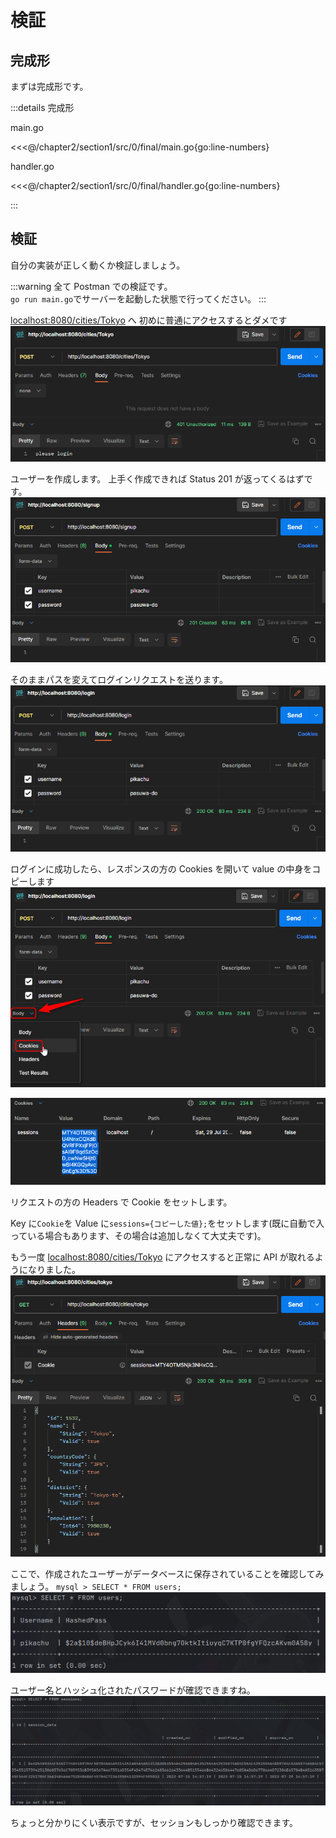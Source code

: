 # 検証

## 完成形

まずは完成形です。

:::details 完成形

main.go

<<<@/chapter2/section1/src/0/final/main.go{go:line-numbers}

handler.go

<<<@/chapter2/section1/src/0/final/handler.go{go:line-numbers}

:::

## 検証

自分の実装が正しく動くか検証しましょう。

:::warning
全て Postman での検証です。  
`go run main.go`でサーバーを起動した状態で行ってください。
:::

<a href="http://localhost:8080/cities/Tokyo">localhost:8080/cities/Tokyo</a> へ
初めに普通にアクセスするとダメです
![](postman1/../images/0/postman1.png)

ユーザーを作成します。
上手く作成できれば Status 201 が返ってくるはずです。
![](postman1/../images/0/postman2.png)

そのままパスを変えてログインリクエストを送ります。
![](postman1/../images/0/postman3.png)

ログインに成功したら、レスポンスの方の Cookies を開いて value の中身をコピーします
![](postman1/../images/0/postman4.png)

![](postman1/../images/0/postman5.png)

リクエストの方の Headers で Cookie をセットします。

Key に`Cookie`を
Value に`sessions={コピーした値};`をセットします(既に自動で入っている場合もあります、その場合は追加しなくて大丈夫です)。

もう一度 <a href="http://localhost:8080/cities/Tokyo">localhost:8080/cities/Tokyo</a> にアクセスすると正常に API が取れるようになりました。
![](postman1/../images/0/postman6.png)

ここで、作成されたユーザーがデータベースに保存されていることを確認してみましょう。
`mysql > SELECT * FROM users;`
![](postman1/../images/0/database1.png)

ユーザー名とハッシュ化されたパスワードが確認できますね。
![](postman1/../images/0/database2.png)

ちょっと分かりにくい表示ですが、セッションもしっかり確認できます。
